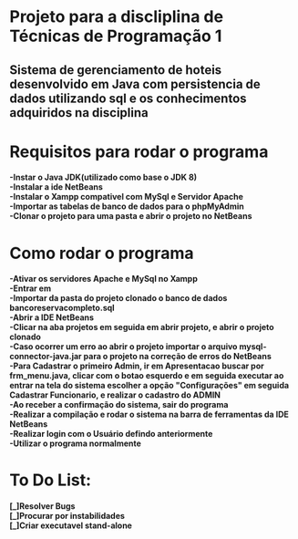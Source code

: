 <h1> Projeto para a discliplina de Técnicas de Programação 1</h1>

<h2> Sistema de gerenciamento de hoteis desenvolvido em Java
    com persistencia de dados utilizando sql e os conhecimentos
    adquiridos na disciplina</h2>
    
<h1> Requisitos para rodar o programa</h1>
    
<h4>
    -Instar o Java JDK(utilizado como base o JDK 8)</br>
    -Instalar a ide NetBeans</br>
    -Instalar o Xampp compativel com MySql e Servidor Apache</br>
    -Importar as tabelas de banco de dados para o phpMyAdmin</br>
    -Clonar o projeto para uma pasta e abrir o projeto no NetBeans
    </h4>
    
<h1> Como rodar o programa

<h4>
    -Ativar os servidores Apache e MySql no Xampp</br>
    -Entrar em <http://localhost/phpmyadmin></br>
    -Importar da pasta do projeto clonado o banco de dados bancoreservacompleto.sql</br>
    -Abrir a IDE NetBeans</br>
    -Clicar na aba projetos em seguida em abrir projeto, e abrir o projeto clonado</br>
    -Caso ocorrer um erro ao abrir o projeto importar o arquivo mysql-connector-java.jar para o projeto na correção de erros do NetBeans</br>
    -Para Cadastrar o primeiro Admin, ir em Apresentacao buscar por frm_menu.java, clicar com o botao esquerdo e em seguida executar
    ao entrar na tela do sistema escolher a opção "Configurações" em seguida Cadastrar Funcionario, e realizar o cadastro do ADMIN</br>
    -Ao receber a confirmação do sistema, sair do programa </br>
    -Realizar a compilação e rodar o sistema na barra de ferramentas da IDE NetBeans</br>
    -Realizar login com o Usuário defindo anteriormente</br>
    -Utilizar o programa normalmente</br>
    
<h1> To Do List:
<h4>
    [_]Resolver Bugs</br>
    [_]Procurar por instabilidades</br>
    [_]Criar executavel stand-alone</br>
